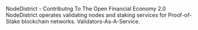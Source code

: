 NodeDistrict - Contributng To The Open Financial Economy 2.0
NodeDistrict operates validating nodes and staking services for Proof-of-Stake blockchain networks. Validators-As-A-Service.
